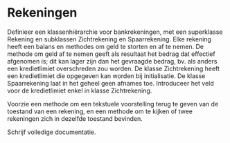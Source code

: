 # Rekeningen
Definieer een klassenhiërarchie voor bankrekeningen, met een superklasse Rekening en subklassen Zichtrekening en Spaarrekening. Elke rekening heeft een balans en methodes om geld te storten en af te nemen. De methode om geld af te nemen geeft als resultaat het bedrag dat effectief afgenomen is; dit kan lager zijn dan het gevraagde bedrag, bv. als anders een kredietlimiet overschreden zou worden. De klasse Zichtrekening heeft een kredietlimiet die opgegeven kan worden bij initialisatie. De klasse Spaarrekening laat in het geheel geen afnames toe. Introduceer het veld voor de kredietlimiet enkel in klasse Zichtrekening.

Voorzie een methode om een tekstuele voorstelling terug te geven van de toestand van een rekening, en een methode om te kijken of twee rekeningen zich in dezelfde toestand bevinden.

Schrijf volledige documentatie.
